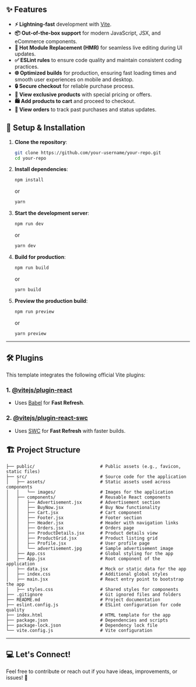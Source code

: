 
## ✨ Features

- **⚡ Lightning-fast** development with [Vite](https://vitejs.dev/).
- **📦 Out-of-the-box support** for modern JavaScript, JSX, and eCommerce components.
- **🔄 Hot Module Replacement (HMR)** for seamless live editing during UI updates.
- **✅ ESLint rules** to ensure code quality and maintain consistent coding practices.
- **🌐 Optimized builds** for production, ensuring fast loading times and smooth user experiences on mobile and desktop.
- **🔒 Secure checkout** for reliable purchase process.
- **🔑 View exclusive products** with special pricing or offers.
- **🛍️ Add products to cart** and proceed to checkout.
- **📜 View orders** to track past purchases and status updates. 


## 🔧 Setup & Installation

1. **Clone the repository**:
   ```bash
   git clone https://github.com/your-username/your-repo.git
   cd your-repo
   ```

2. **Install dependencies**:
   ```bash
   npm install
   ```
   or
   ```bash
   yarn
   ```

3. **Start the development server**:
   ```bash
   npm run dev
   ```
   or
   ```bash
   yarn dev
   ```

4. **Build for production**:
   ```bash
   npm run build
   ```
   or
   ```bash
   yarn build
   ```

5. **Preview the production build**:
   ```bash
   npm run preview
   ```
   or
   ```bash
   yarn preview
   ```

---

## 🛠 Plugins

This template integrates the following official Vite plugins:

### 1. [@vitejs/plugin-react](https://github.com/vitejs/vite-plugin-react/blob/main/packages/plugin-react/README.md) 
   - Uses [Babel](https://babeljs.io/) for **Fast Refresh**.

### 2. [@vitejs/plugin-react-swc](https://github.com/vitejs/vite-plugin-react-swc) 
   - Uses [SWC](https://swc.rs/) for **Fast Refresh** with faster builds.

## 🏗 Project Structure

```plaintext
├── public/                         # Public assets (e.g., favicon, static files)
├── src/                            # Source code for the application
│   ├── assets/                     # Static assets used across components
│   │   └── images/                 # Images for the application
│   ├── components/                 # Reusable React components
│   │   ├── Advertisement.jsx       # Advertisement section
│   │   ├── BuyNow.jsx              # Buy Now functionality
│   │   ├── Cart.jsx                # Cart component
│   │   ├── Footer.jsx              # Footer section
│   │   ├── Header.jsx              # Header with navigation links
│   │   ├── Orders.jsx              # Orders page
│   │   ├── ProductDetails.jsx      # Product details view
│   │   ├── ProductGrid.jsx         # Product listing grid
│   │   ├── Profile.jsx             # User profile page
│   │   └── advertisement.jpg       # Sample advertisement image
│   ├── App.css                     # Global styling for the app
│   ├── App.jsx                     # Root component of the application
│   ├── data.jsx                    # Mock or static data for the app
│   ├── index.css                   # Additional global styles
│   ├── main.jsx                    # React entry point to bootstrap the app
│   ├── styles.css                  # Shared styles for components
├── .gitignore                      # Git ignored files and folders
├── README.md                       # Project documentation
├── eslint.config.js                # ESLint configuration for code quality
├── index.html                      # HTML template for the app
├── package.json                    # Dependencies and scripts
├── package-lock.json               # Dependency lock file
└── vite.config.js                  # Vite configuration
```


---

## 💻 Let's Connect!

Feel free to contribute or reach out if you have ideas, improvements, or issues! 🎉
```
